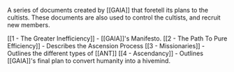 A series of documents created by [[GAIA]] that foretell its plans to the cultists. These documents are also used to control the cultists, and recruit new members.

[[1 - The Greater Inefficiency]] - [[GAIA]]'s Manifesto.
[[2 - The Path To Pure Efficiency]] - Describes the Ascension Process
[[3 - Missionaries]] - Outlines the different types of [[ANT]]
[[4 - Ascendancy]] - Outlines [[GAIA]]'s final plan to convert humanity into a hivemind.
